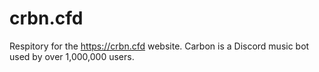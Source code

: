 # crbn.cfd

Respitory for the https://crbn.cfd website.
Carbon is a Discord music bot used by over 1,000,000 users.

